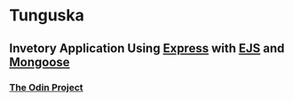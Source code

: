 # Tunguska
## Invetory Application Using [Express](https://expressjs.com/) with [EJS](https://ejs.co/) and [Mongoose](https://mongoosejs.com/)
### [The Odin Project](https://www.theodinproject.com/lessons/nodejs-inventory-application)
